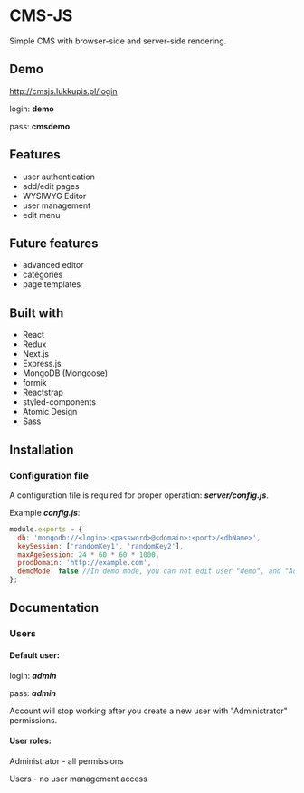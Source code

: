 # CMS-JS
Simple CMS with browser-side and server-side rendering.

## Demo
http://cmsjs.lukkupis.pl/login

login: **demo**

pass: **cmsdemo**

## Features
- user authentication
- add/edit pages
- WYSIWYG Editor
- user management
- edit menu

## Future features
- advanced editor
- categories
- page templates

## Built with
- React
- Redux
- Next.js
- Express.js
- MongoDB (Mongoose)
- formik
- Reactstrap
- styled-components
- Atomic Design
- Sass

## Installation

### Configuration file

A configuration file is required for proper operation: ***server/config.js***. 

Example ***config.js***:

```js
module.exports = {
  db: 'mongodb://<login>:<password>@<domain>:<port>/<dbName>',
  keySession: ['randomKey1', 'randomKey2'],
  maxAgeSession: 24 * 60 * 60 * 1000,
  prodDomain: 'http://example.com',
  demoMode: false //In demo mode, you can not edit user "demo", and "Admin" page is visible in the menu.
};
```

## Documentation

### Users

#### Default user:

login: ***admin***

pass: ***admin***

Account will stop working after you create a new user with "Administrator" permissions.

#### User roles:

Administrator - all permissions

Users - no user management access

